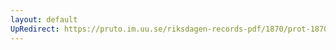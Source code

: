 ```yaml
---
layout: default
UpRedirect: https://pruto.im.uu.se/riksdagen-records-pdf/1870/prot-1870--fk--216/prot-1870--fk--216_020.pdf
---
```

